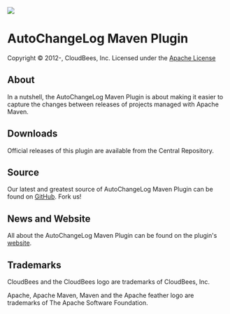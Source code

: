 [![][CloudBeesLogo]][website]

AutoChangeLog Maven Plugin
==========================

Copyright &copy; 2012-, CloudBees, Inc. Licensed under the [Apache License]

About
-----

In a nutshell, the AutoChangeLog Maven Plugin is about making it easier to capture the changes between releases of projects managed with Apache Maven.

Downloads
---------

Official releases of this plugin are available from the Central Repository.

Source
------

Our latest and greatest source of AutoChangeLog Maven Plugin can be found on [GitHub]. Fork us!

News and Website
----------------

All about the AutoChangeLog Maven Plugin can be found on the plugin's [website].

Trademarks
----------

CloudBees and the CloudBees logo are trademarks of CloudBees, Inc.

Apache, Apache Maven, Maven and the Apache feather logo are trademarks of The Apache Software Foundation.

[CloudBeesLogo]: http://www.cloudbees.com/sites/all/themes/custom/cloudbees_zen/logo-color.png
[website]: http://cloudbees.github.com/autochangelog-maven-plugin/
[Apache License]: http://www.apache.org/licenses/LICENSE-2.0
[GitHub]: https://github.com/jenkinsci/jenkins
